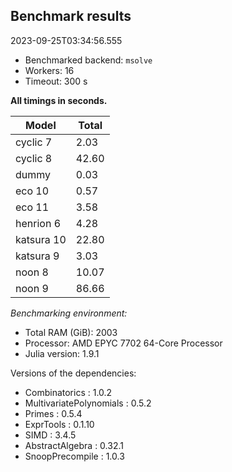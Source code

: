 ## Benchmark results

2023-09-25T03:34:56.555

- Benchmarked backend: `msolve`
- Workers: 16
- Timeout: 300 s

**All timings in seconds.**

|Model|Total|
|-----|---|
|cyclic 7|2.03|
|cyclic 8|42.60|
|dummy|0.03|
|eco 10|0.57|
|eco 11|3.58|
|henrion 6|4.28|
|katsura 10|22.80|
|katsura 9|3.03|
|noon 8|10.07|
|noon 9|86.66|

*Benchmarking environment:*

* Total RAM (GiB): 2003
* Processor: AMD EPYC 7702 64-Core Processor                
* Julia version: 1.9.1

Versions of the dependencies:

* Combinatorics : 1.0.2
* MultivariatePolynomials : 0.5.2
* Primes : 0.5.4
* ExprTools : 0.1.10
* SIMD : 3.4.5
* AbstractAlgebra : 0.32.1
* SnoopPrecompile : 1.0.3
